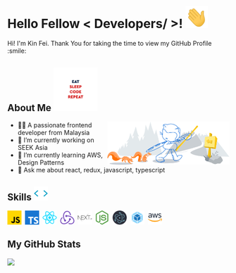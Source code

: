 <h1> Hello Fellow < Developers/ >! <img src = "https://raw.githubusercontent.com/kinfei/icons/main/gifs/wave.gif" width = 50px height='50px'> </h1>

<div size='20px'> Hi! I'm Kin Fei. Thank You for taking the time to view my GitHub Profile :smile: 
</div>

<h2> About Me <img src = "https://raw.githubusercontent.com/kinfei/icons/main/gifs/eatSleepCodeRepeat.gif" width ='100px' height='100px'/></h2>

<img width="55%" align="right" alt="Github" src="https://raw.githubusercontent.com/kinfei/icons/main/gifs/git-header.svg" />

- 👨‍💻 A passionate frontend developer from Malaysia
- 💼 I’m currently working on SEEK Asia
- 🌱 I’m currently learning AWS, Design Patterns 
- 💬 Ask me about react, redux, javascript, typescript

<h2> Skills <img src = "https://raw.githubusercontent.com/kinfei/icons/main/gifs/code.gif" width='32px' height='32px'/></h2>
<a href="https://github.com/kinfei?tab=repositories&q=&type=&language=javascript&sort="><img width ='32px' height='32px' src ='https://raw.githubusercontent.com/kinfei/icons/main/icons/javascript.svg'/></a>&nbsp;
<a href="https://github.com/kinfei?tab=repositories&q=&type=&language=typescript&sort="><img width ='32px' height='32px' src ='https://raw.githubusercontent.com/kinfei/icons/main/icons/typescript.svg'/></a>&nbsp;
<a href="https://github.com/kinfei?tab=repositories&q=&type=&language=reactjs&sort="><img width ='32px' height='32px' src ='https://raw.githubusercontent.com/kinfei/icons/main/icons/reactjs.svg' /></a>&nbsp;
<a href="https://github.com/kinfei?tab=repositories&q=&type=&language=redux&sort="><img width ='32px' height='32px' src ='https://raw.githubusercontent.com/kinfei/icons/main/icons/redux.svg' /></a>&nbsp;
<a href="https://github.com/kinfei?tab=repositories&q=&type=&language=nextjs&sort="><img width ='32px' height='32px' src ='https://raw.githubusercontent.com/kinfei/icons/main/icons/nextjs.svg' /></a>&nbsp;
<a href="https://github.com/kinfei?tab=repositories&q=&type=&language=nodejs&sort="><img width ='32px' height='32px' src ='https://raw.githubusercontent.com/kinfei/icons/main/icons/nodejs.svg' /></a>&nbsp;
<a href="https://github.com/kinfei?tab=repositories&q=&type=&language=electron&sort="><img width ='32px' height='32px' src ='https://raw.githubusercontent.com/kinfei/icons/main/icons/electron.svg' /></a>&nbsp;
<a href="https://github.com/kinfei?tab=repositories&q=&type=&language=webpack&sort="><img width ='32px' height='32px' src ='https://raw.githubusercontent.com/kinfei/icons/main/icons/webpack.svg' /></a>&nbsp;
<a href="https://github.com/kinfei?tab=repositories&q=&type=&language=aws&sort="><img width ='32px' height='32px' src ='https://raw.githubusercontent.com/kinfei/icons/main/icons/aws.svg' /></a>


<h2> My GitHub Stats</h2>
<a href="https://github.com/kilee1230/kilee1230">
  <img align="center" src="https://github-readme-stats.vercel.app/api/top-langs/?username=kilee1230&theme=compact&line_height=27&count_private=true&title_color=ffffff&text_color=c9cacc&icon_color=2bbc8a&bg_color=0d1117" />
</a>
